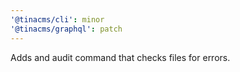 ```yaml
---
'@tinacms/cli': minor
'@tinacms/graphql': patch
---
```


Adds and audit command that checks files for errors.
